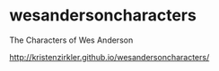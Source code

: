wesandersoncharacters
=====================

The Characters of Wes Anderson

http://kristenzirkler.github.io/wesandersoncharacters/
